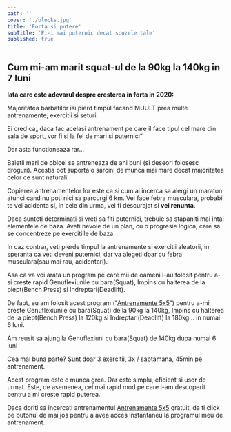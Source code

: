 ```yaml
---
path: ''
cover: './blocks.jpg'
title: 'Forta si putere'
subTitle: 'Fi-i mai puternic decat scuzele tale'
published: true
---
```


## Cum mi-am marit squat-ul de la 90kg la 140kg in 7 luni

**Iata care este adevarul despre cresterea in forta in 2020:**

Majoritatea barbatilor isi pierd timpul facand MUULT prea multe antrenamente, exercitii si seturi.

Ei cred ca„ daca fac acelasi antrenament pe care il face tipul cel mare din sala de sport, vor fi si la fel de mari si puternici”

Dar asta functioneaza rar...

Baietii mari de obicei se antreneaza de ani buni (si deseori folosesc droguri). Acestia pot suporta o sarcini de munca mai mare decat majoritatea celor ce sunt naturali.

Copierea antrenamentelor lor este ca si cum ai incerca sa alergi un maraton atunci cand nu poti nici sa parcurgi 6 km. Vei face febra musculara, probabil te vei acidenta si, in cele din urma, vei fi descurajat si **vei renunta**.

Daca sunteti determinati si vreti sa fiti puternici, trebuie sa stapaniti mai intai elementele de baza. Aveti nevoie de un plan, cu o progresie logica, care sa se concentreze pe exercitiile de baza.

In caz contrar, veti pierde timpul la antrenamente si exercitii aleatorii, in speranta ca veti deveni puternici, dar va alegeti doar cu febra musculara(sau mai rau, acidentari).

Asa ca va voi arata un program pe care mii de oameni l-au folosit pentru a-si creste rapid Genuflexiunile cu bara(Squat), Impins cu halterea de la piept(Bench Press) si Indreptari(Deadlift).

De fapt, eu am folosit acest program ("[Antrenamente 5x5](/program/full-body/5x5)”) pentru a-mi creste Genuflexiunile cu bara(Squat) de la 90kg la 140kg, Impins cu halterea de la piept(Bench Press) la 120kg si Indreptari(Deadlift) la 180kg… in numai 6 luni.

Am reusit sa ajung la Genuflexiuni cu bara(Squat) de 140kg dupa numai 6 luni

Cea mai buna parte? Sunt doar 3 exercitii, 3x / saptamana, 45min pe antrenament.

Acest program este o munca grea. Dar este simplu, eficient si usor de urmat. Este, de asemenea, cel mai rapid mod pe care l-am descoperit pentru a mi creste rapid puterea.

Daca doriti sa incercati antrenamentul [Antrenamente 5x5](/program/full-body/5x5) gratuit, da ti click pe butonul de mai jos pentru a avea acces instantaneu la programul meu de antrenament.
